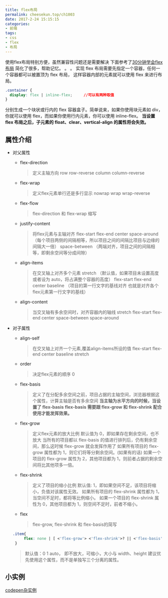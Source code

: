 ```yaml
---
title: flex布局
permalink: cheesekun.top/ch1003
date: 2017-2-24 15:15:15
categories: 
- 前端
tags: 
- css
- flex
- 布局
---
```

使用flex布局特别方便，虽然兼容性问题还是需要解决
下面参考了[30分钟学会flex布局](https://zhuanlan.zhihu.com/p/25303493)
简化了很多，帮助记忆。
。
。
实现 flex 布局需要先指定一个容器，任何一个容器都可以被置顶为 flex 布局，
这样容器内部的元素就可以使用 flex 来进行布局。

 ```css
.container {
   display: flex | inline-flex;     //可以有两种取值
}
 ```
分别生成一个块状或行内的 flex 容器盒子。简单说来，如果你使用块元素如 div，你就可以使用 flex，而如果你使用行内元素，你可以使用 inline-flex。
**当设置 flex 布局之后，子元素的 float、clear、vertical-align 的属性将会失效。**
## 属性介绍
- 对父属性
	- flex-direction
		> 定义主轴方向
		> row
		> row-reverse
		> column
		> column-reverse
	- flex-wrap
		> 定义flex元素单行还是多行显示
		> nowrap
		> wrap
		> wrap-reverse
	- flex-flow
		> flex-direction 和 flex-wrap 缩写
	- justify-content
		> 将flex元素与主轴对齐
		> flex-start
		> flex-end
		> center
		> space-around	（每个项目两侧的间隔相等，所以项目之间的间隔比项目与边缘的间隔大一倍）
		> space-between （两端对齐，项目之间的间隔相等，即剩余空间等分成间隙）
	- align-items
		> 在交叉轴上对齐多个元素
		> stretch （默认值，如果项目未设置高度或者设为 auto，将占满整个容器的高度）
		> flex-start
		> flex-end
		> center
		> baseline （项目的第一行文字的基线对齐 也就是对齐各个flex元素第一行文字的基线）
	- align-content
		> 当交叉轴有多余空间时，对齐容器内的轴线
		> stretch
		> flex-start
		> flex-end
		> center
		> space-between
		> space-around
- 对子属性
	- align-self
		> 在交叉轴上对齐一个元素,覆盖align-items所设的值
		> flex-start
		> flex-end
		> center
		> baseline
		> stretch
	- order
		> 决定flex元素的顺序
		> 0
	- flex-basis
		> 定义了在分配多余空间之前，项目占据的主轴空间，浏览器根据这个属性，计算主轴是否有多余空间
		> **当主轴为水平方向的时候，当设置了 flex-basis**
		> **flex-basis 需要跟 flex-grow 和 flex-shrink 配合使用才能发挥效果。**
	- flex-grow
		> 定义flex元素的放大比例
		> 默认值为 0，即如果存在剩余空间，也不放大
		> 当所有的项目都以 flex-basis 的值进行排列后，仍有剩余空间，那么这时候 flex-grow 就会发挥作用了
		> 如果所有项目的 flex-grow 属性都为 1，则它们将等分剩余空间。(如果有的话)
		> 如果一个项目的 flex-grow 属性为 2，其他项目都为 1，则前者占据的剩余空间将比其他项多一倍。
	- flex-shrink
		> 定义了项目的缩小比例
		> 默认值: 1，即如果空间不足，该项目将缩小，负值对该属性无效。
		> 如果所有项目的 flex-shrink 属性都为 1，当空间不足时，都将等比例缩小。 
		> 如果一个项目的 flex-shrink 属性为 0，其他项目都为 1，则空间不足时，前者不缩小。
	- flex
		> flex-grow, flex-shrink 和 flex-basis的简写
		
   ```css
   .item{
     	flex: none | [ <'flex-grow'> <'flex-shrink'>? || <'flex-basis'> ]
	}
   ```
	> 默认值：0 1 auto， 即不放大，可缩小，大小与 width、height
	> 建议优先使用这个属性，而不是单独写三个分离的属性。

## 小实例
[codepen杂实例](http://codepen.io/cheesekun/pen/EZqKVm)